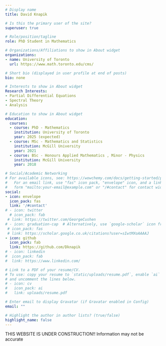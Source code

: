 ```yaml
---
# Display name
title: David Knapik

# Is this the primary user of the site?
superuser: true

# Role/position/tagline
role: PhD Student in Mathematics

# Organizations/Affiliations to show in About widget
organizations:
- name: University of Toronto
  url: https://www.math.toronto.edu/cms/

# Short bio (displayed in user profile at end of posts)
bio: none

# Interests to show in About widget
Research Interests:
- Partial Differential Equations
- Spectral Theory
- Analysis

# Education to show in About widget
education:
  courses:
  - course: PhD - Mathematics
    institution: University of Toronto
    year: 2025 (expected)
  - course: MSc - Mathematics and Statistics
    institution: McGill University
    year: 2021
  - course: BSc - Honours Applied Mathematics , Minor - Physics
    institution: McGill University
    year: 2018

# Social/Academic Networking
# For available icons, see: https://wowchemy.com/docs/getting-started/page-builder/#icons
#   For an email link, use "fas" icon pack, "envelope" icon, and a link in the
#   form "mailto:your-email@example.com" or "/#contact" for contact widget.
social:
- icon: envelope
  icon_pack: fas
  link: '/#contact'
# - icon: twitter
  # icon_pack: fab
 # link: https://twitter.com/GeorgeCushen
# - icon: graduation-cap  # Alternatively, use `google-scholar` icon from `ai` icon pack
 # icon_pack: fas
 # link: https://scholar.google.co.uk/citations?user=sIwtMXoAAAAJ
- icon: github
  icon_pack: fab
  link: https://github.com/Dknapik
# - icon: linkedin
#  icon_pack: fab
#  link: https://www.linkedin.com/

# Link to a PDF of your resume/CV.
# To use: copy your resume to `static/uploads/resume.pdf`, enable `ai` icons in `params.toml`, 
# and uncomment the lines below.
# - icon: cv
#   icon_pack: ai
#   link: uploads/resume.pdf

# Enter email to display Gravatar (if Gravatar enabled in Config)
email: ""

# Highlight the author in author lists? (true/false)
highlight_name: false
---
```


THIS WEBSITE IS UNDER CONSTRUCTION!! Information may not be accurate

